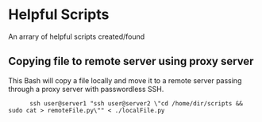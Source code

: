 # Helpful Scripts
An arrary of helpful scripts created/found 

## Copying file to remote server using proxy server
This Bash will copy a file locally and move it to a remote server passing through a proxy server with passwordless SSH.

          ssh user@server1 "ssh user@server2 \"cd /home/dir/scripts && sudo cat > remoteFile.py\"" < ./localFile.py
